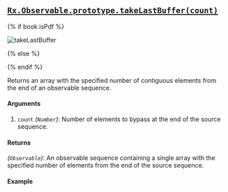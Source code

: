 ## [`Rx.Observable.prototype.takeLastBuffer(count)`](https://github.com/Reactive-Extensions/RxJS/blob/master/src/core/linq/observable/takelastbuffer.js)

{% if book.isPdf %}

![takeLastBuffer](http://reactivex.io/documentation/operators/images/takeLastBuffer.png)

{% else %}



{% endif %}

Returns an array with the specified number of contiguous elements from the end of an observable sequence.

#### Arguments
1. `count` *(`Number`)*: Number of elements to bypass at the end of the source sequence.

#### Returns
*(`Observable`)*: An observable sequence containing a single array with the specified number of elements from the end of the source sequence.
     
#### Example

[](http://jsbin.com/kafiv/1/embed?js,console)
